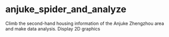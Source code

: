# anjuke_spider_and_analyze
Climb the second-hand housing information of the Anjuke Zhengzhou area and make data analysis. Display 2D graphics
